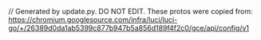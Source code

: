 // Generated by update.py. DO NOT EDIT.
These protos were copied from:
https://chromium.googlesource.com/infra/luci/luci-go/+/26389d0da1ab5399c877b947b5a856d189f4f2c0/gce/api/config/v1
